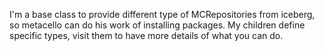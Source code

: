 I'm a base class to provide different type of MCRepositories from iceberg, so metacello can do his work of installing packages.My children define specific types, visit them to have more details of what you can do.